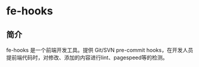 # fe-hooks

## 简介

fe-hooks 是一个前端开发工具。提供 Git/SVN pre-commit hooks，在开发人员提前端代码时，对修改、添加的内容进行lint、pagespeed等的检测。
